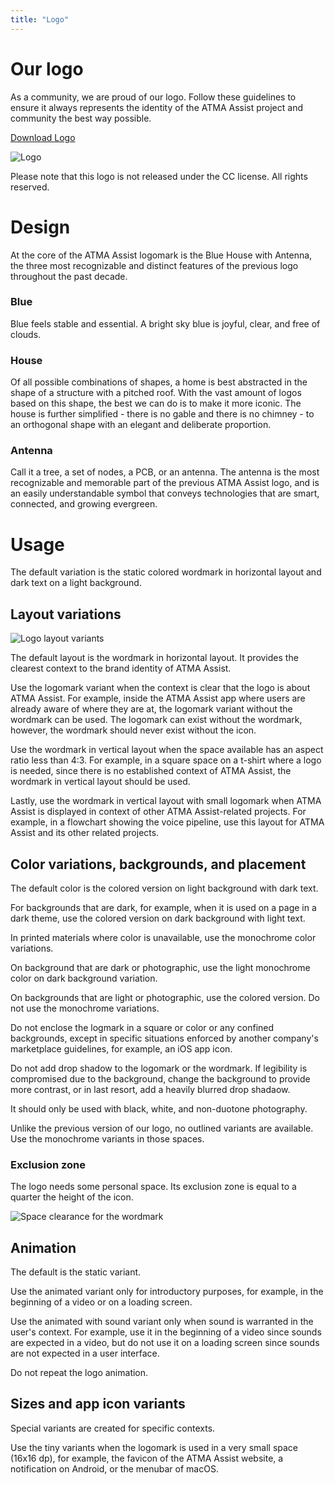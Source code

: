 ```yaml
---
title: "Logo"
---
```


# Our logo

As a community, we are proud of our logo. Follow these guidelines to ensure it always represents the identity of the ATMA Assist project and community the best way possible.

[Download Logo](https://github.com/home-assistant/assets/tree/master/logo)

![Logo](/images/brand/logo.png)

Please note that this logo is not released under the CC license. All rights reserved.

# Design

At the core of the ATMA Assist logomark is the Blue House with Antenna, the three most recognizable and distinct features of the previous logo throughout the past decade.

### Blue

Blue feels stable and essential. A bright sky blue is joyful, clear, and free of clouds.

### House

Of all possible combinations of shapes, a home is best abstracted in the shape of a structure with a pitched roof. With the vast amount of logos based on this shape, the best we can do is to make it more iconic. The house is further simplified - there is no gable and there is no chimney - to an orthogonal shape with an elegant and deliberate proportion.

### Antenna

Call it a tree, a set of nodes, a PCB, or an antenna. The antenna is the most recognizable and memorable part of the previous ATMA Assist logo, and is an easily understandable symbol that conveys technologies that are smart, connected, and growing evergreen.

# Usage

The default variation is the static colored wordmark in horizontal layout and dark text on a light background.

## Layout variations

![Logo layout variants](/images/brand/logo-layout-variants.png)

The default layout is the wordmark in horizontal layout. It provides the clearest context to the brand identity of ATMA Assist.

Use the logomark variant when the context is clear that the logo is about ATMA Assist. For example, inside the ATMA Assist app where users are already aware of where they are at, the logomark variant without the wordmark can be used. The logomark can exist without the wordmark, however, the wordmark should never exist without the icon.

Use the wordmark in vertical layout when the space available has an aspect ratio less than 4:3. For example, in a square space on a t-shirt where a logo is needed, since there is no established context of ATMA Assist, the wordmark in vertical layout should be used.

Lastly, use the wordmark in vertical layout with small logomark when ATMA Assist is displayed in context of other ATMA Assist-related projects. For example, in a flowchart showing the voice pipeline, use this layout for ATMA Assist and its other related projects.

## Color variations, backgrounds, and placement

The default color is the colored version on light background with dark text.

For backgrounds that are dark, for example, when it is used on a page in a dark theme, use the colored version on dark background with light text.

In printed materials where color is unavailable, use the monochrome color variations.

On background that are dark or photographic, use the light monochrome color on dark background variation.

On backgrounds that are light or photographic, use the colored version. Do not use the monochrome variations.

Do not enclose the logmark in a square or color or any confined backgrounds, except in specific situations enforced by another company's marketplace guidelines, for example, an iOS app icon.

Do not add drop shadow to the logomark or the wordmark. If legibility is compromised due to the background, change the background to provide more contrast, or in last resort, add a heavily blurred drop shadaow.

It should only be used with black, white, and non-duotone photography.

Unlike the previous version of our logo, no outlined variants are available. Use the monochrome variants in those spaces.

### Exclusion zone

The logo needs some personal space. Its exclusion zone is equal to a quarter the height of the icon.

![Space clearance for the wordmark](/images/brand/logo-exclusion-zone.png)

## Animation

The default is the static variant.

Use the animated variant only for introductory purposes, for example, in the beginning of a video or on a loading screen.

Use the animated with sound variant only when sound is warranted in the user's context. For example, use it in the beginning of a video since sounds are expected in a video, but do not use it on a loading screen since sounds are not expected in a user interface.

Do not repeat the logo animation.

## Sizes and app icon variants

Special variants are created for specific contexts.

Use the tiny variants when the logomark is used in a very small space (16x16 dp), for example, the favicon of the ATMA Assist website, a notification on Android, or the menubar of macOS.
